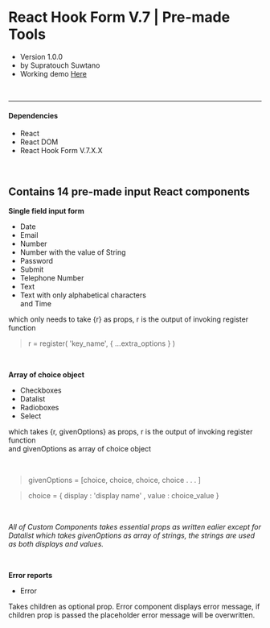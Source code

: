 # React Hook Form V.7 | Pre-made Tools
- Version 1.0.0
- by Supratouch Suwtano
- Working demo [Here](https://gus-flexible-form-dev.netlify.app/)
<br>

***

#### **Dependencies**
- React
- React DOM
- React Hook Form V.7.X.X

<br>

## Contains 14 pre-made input React components


**Single field input form**

- Date
- Email
- Number
- Number with the value of String
- Password
- Submit
- Telephone Number
- Text
- Text with only alphabetical characters\
and Time

which only needs to take {r} as props, r is the output of invoking register function

> r = register( 'key_name', { ...extra_options } )

<br>

**Array of choice object**

- Checkboxes
- Datalist
- Radioboxes
- Select

which takes {r, givenOptions} as props, r is the output of invoking register function \
and givenOptions as array of choice object

<br>

> givenOptions = [choice, choice, choice, choice . . . ]

> choice = { display : 'display name' , value : choice_value }

<br>

*All of Custom Components takes essential props as written ealier except for Datalist which takes givenOptions as array of strings, the strings are used as both displays and values.*

<br>

**Error reports**
- Error

Takes children as optional prop. Error component displays error message, if children prop is passed the placeholder error message will be overwritten.
